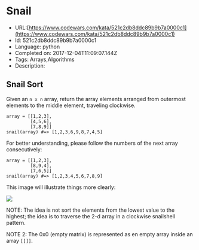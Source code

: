 # Snail

 - URL:[https://www.codewars.com/kata/521c2db8ddc89b9b7a0000c1](https://www.codewars.com/kata/521c2db8ddc89b9b7a0000c1)
 - Id: 521c2db8ddc89b9b7a0000c1
 - Language: python
 - Completed on: 2017-12-04T11:09:07.144Z
 - Tags: Arrays,Algorithms
 - Description:
## Snail Sort

Given an `n x n` array, return the array elements arranged from outermost elements to the middle element, traveling clockwise.

```
array = [[1,2,3],
         [4,5,6],
         [7,8,9]]
snail(array) #=> [1,2,3,6,9,8,7,4,5]
```

For better understanding, please follow the numbers of the next array consecutively:

```
array = [[1,2,3],
         [8,9,4],
         [7,6,5]]
snail(array) #=> [1,2,3,4,5,6,7,8,9]
```

This image will illustrate things more clearly:

<img src="http://www.haan.lu/files/2513/8347/2456/snail.png" />

NOTE: The idea is not sort the elements from the lowest value to the highest; the idea is to traverse the 2-d array in a clockwise snailshell pattern.

NOTE 2: The 0x0 (empty matrix) is represented as en empty array inside an array `[[]]`.
